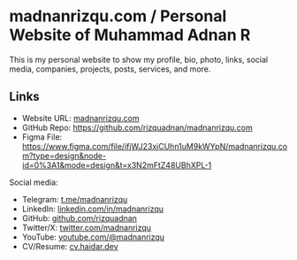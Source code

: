 # madnanrizqu.com / Personal Website of Muhammad Adnan R

This is my personal website to show my profile, bio, photo, links, social media, companies, projects, posts, services, and more.

## Links

- Website URL: [madnanrizqu.com](https://madnanrizqu.com)
- GitHub Repo: <https://github.com/rizquadnan/madnanrizqu.com>
- Figma File: <https://www.figma.com/file/ifjWJ23xjCUhn1uM9kWYpN/madnanrizqu.com?type=design&node-id=0%3A1&mode=design&t=x3N2mFtZ48UBhXPL-1>

Social media:

- Telegram: [t.me/madnanrizqu](https://t.me/madnanrizqu)
- LinkedIn: [linkedin.com/in/madnanrizqu](https://linkedin.com/in/madnanrizqu)
- GitHub: [github.com/rizquadnan](https://github.com/rizquadnan)
- Twitter/X: [twitter.com/madnanrizqu](https://twitter.com/madnanrizqu)
- YouTube: [youtube.com/@madnanrizqu](https://youtube.com/@madnanrizqu)
- CV/Resume: [cv.haidar.dev](https://cv.madnanrizqu.com)
